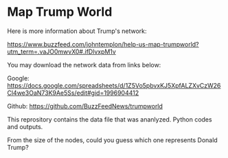 # Map Trump World

Here is more information about Trump's network: 

https://www.buzzfeed.com/johntemplon/help-us-map-trumpworld?utm_term=.vaJO0mwvX0#.ifDlvxpM1v

You may download the network data from links below:

Google: https://docs.google.com/spreadsheets/d/1Z5Vo5pbvxKJ5XpfALZXvCzW26Cl4we3OaN73K9Ae5Ss/edit#gid=1996904412

Github: https://github.com/BuzzFeedNews/trumpworld

This reprository contains the data file that was ananlyzed.  Python codes and outputs.  

From the size of the nodes, could you guess which one represents Donald Trump?
